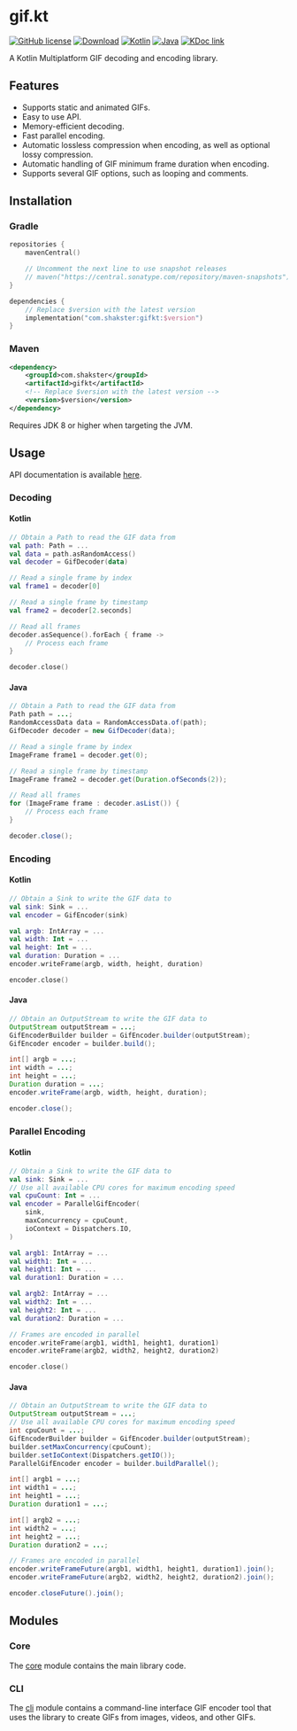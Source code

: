 # gif.kt

[![GitHub license](https://img.shields.io/github/license/shaksternano/gif.kt)](LICENSE)
[![Download](https://img.shields.io/maven-central/v/com.shakster/gifkt)](https://central.sonatype.com/artifact/com.shakster/gifkt)
[![Kotlin](https://img.shields.io/badge/kotlin-2.2.0-blue.svg?logo=kotlin)](https://kotlinlang.org)
[![Java](https://img.shields.io/badge/java-8-blue.svg?logo=openjdk)](https://www.java.com)
[![KDoc link](https://img.shields.io/badge/API_reference-KDoc-blue)](https://gifkt.shakster.com)

A Kotlin Multiplatform GIF decoding and encoding library.

## Features

- Supports static and animated GIFs.
- Easy to use API.
- Memory-efficient decoding.
- Fast parallel encoding.
- Automatic lossless compression when encoding, as well as optional lossy compression.
- Automatic handling of GIF minimum frame duration when encoding.
- Supports several GIF options, such as looping and comments.

## Installation

### Gradle

```kotlin
repositories {
    mavenCentral()

    // Uncomment the next line to use snapshot releases
    // maven("https://central.sonatype.com/repository/maven-snapshots")
}

dependencies {
    // Replace $version with the latest version
    implementation("com.shakster:gifkt:$version")
}
```

### Maven

```xml
<dependency>
    <groupId>com.shakster</groupId>
    <artifactId>gifkt</artifactId>
    <!-- Replace $version with the latest version -->
    <version>$version</version>
</dependency>
```

Requires JDK 8 or higher when targeting the JVM.

## Usage

API documentation is available [here](https://gifkt.shakster.com).

### Decoding

#### Kotlin

```kotlin
// Obtain a Path to read the GIF data from
val path: Path = ...
val data = path.asRandomAccess()
val decoder = GifDecoder(data)

// Read a single frame by index
val frame1 = decoder[0]

// Read a single frame by timestamp
val frame2 = decoder[2.seconds]

// Read all frames
decoder.asSequence().forEach { frame ->
    // Process each frame
}

decoder.close()
```

#### Java

```java
// Obtain a Path to read the GIF data from
Path path = ...;
RandomAccessData data = RandomAccessData.of(path);
GifDecoder decoder = new GifDecoder(data);

// Read a single frame by index
ImageFrame frame1 = decoder.get(0);

// Read a single frame by timestamp
ImageFrame frame2 = decoder.get(Duration.ofSeconds(2));

// Read all frames
for (ImageFrame frame : decoder.asList()) {
    // Process each frame
}

decoder.close();
```

### Encoding

#### Kotlin

```kotlin
// Obtain a Sink to write the GIF data to
val sink: Sink = ...
val encoder = GifEncoder(sink)

val argb: IntArray = ...
val width: Int = ...
val height: Int = ...
val duration: Duration = ...
encoder.writeFrame(argb, width, height, duration)

encoder.close()
```

#### Java

```java
// Obtain an OutputStream to write the GIF data to
OutputStream outputStream = ...;
GifEncoderBuilder builder = GifEncoder.builder(outputStream);
GifEncoder encoder = builder.build();

int[] argb = ...;
int width = ...;
int height = ...;
Duration duration = ...;
encoder.writeFrame(argb, width, height, duration);

encoder.close();
```

### Parallel Encoding

#### Kotlin

```kotlin
// Obtain a Sink to write the GIF data to
val sink: Sink = ...
// Use all available CPU cores for maximum encoding speed
val cpuCount: Int = ...
val encoder = ParallelGifEncoder(
    sink,
    maxConcurrency = cpuCount,
    ioContext = Dispatchers.IO,
)

val argb1: IntArray = ...
val width1: Int = ...
val height1: Int = ...
val duration1: Duration = ...

val argb2: IntArray = ...
val width2: Int = ...
val height2: Int = ...
val duration2: Duration = ...

// Frames are encoded in parallel
encoder.writeFrame(argb1, width1, height1, duration1)
encoder.writeFrame(argb2, width2, height2, duration2)

encoder.close()
```

#### Java

```java
// Obtain an OutputStream to write the GIF data to
OutputStream outputStream = ...;
// Use all available CPU cores for maximum encoding speed
int cpuCount = ...;
GifEncoderBuilder builder = GifEncoder.builder(outputStream);
builder.setMaxConcurrency(cpuCount);
builder.setIoContext(Dispatchers.getIO());
ParallelGifEncoder encoder = builder.buildParallel();

int[] argb1 = ...;
int width1 = ...;
int height1 = ...;
Duration duration1 = ...;

int[] argb2 = ...;
int width2 = ...;
int height2 = ...;
Duration duration2 = ...;

// Frames are encoded in parallel
encoder.writeFrameFuture(argb1, width1, height1, duration1).join();
encoder.writeFrameFuture(argb2, width2, height2, duration2).join();

encoder.closeFuture().join();
```

## Modules

### Core

The [core](core) module contains the main library code.

### CLI

The [cli](cli) module contains a command-line interface GIF encoder
tool that uses the library to create GIFs from images, videos, and other GIFs.
